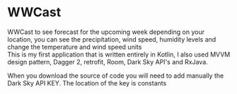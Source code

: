 # WWCast
WWCast to see forecast for the upcoming week depending on your location, you can see the precipitation, wind speed, humidity levels and 
change the temperature and wind speed units  
This is my first application that is written entirely in Kotlin, I also used MVVM design pattern, Dagger 2, retrofit, Room, Dark Sky API's and RxJava.

When you download the source of code you will need to add manually the Dark Sky API KEY.
The location of the key is constants 
